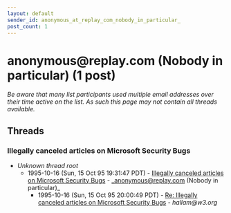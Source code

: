 ```yaml
---
layout: default
sender_id: anonymous_at_replay_com_nobody_in_particular_
post_count: 1
---
```


# anonymous<span>@</span>replay.com (Nobody in particular) (1 post)

_Be aware that many list participants used multiple email addresses over their time active on the list. As such this page may not contain all threads available._

## Threads

### Illegally canceled articles on Microsoft Security Bugs
+ _Unknown thread root_
  + 1995-10-16 (Sun, 15 Oct 95 19:31:47 PDT) - [Illegally canceled articles on Microsoft Security Bugs](/archive/1995/10/4adafd4fa6405e7d27d7f63478db36ac335155d05857e768b195c1340b9148b4) - _anonymous@replay.com (Nobody in particular)_
    + 1995-10-16 (Sun, 15 Oct 95 20:00:49 PDT) - [Re: Illegally canceled articles on Microsoft Security Bugs](/archive/1995/10/9996fb6a6b4cbe5283111ddb74829a797ad25fbd3838be483fc72678326947c0) - _hallam@w3.org_

